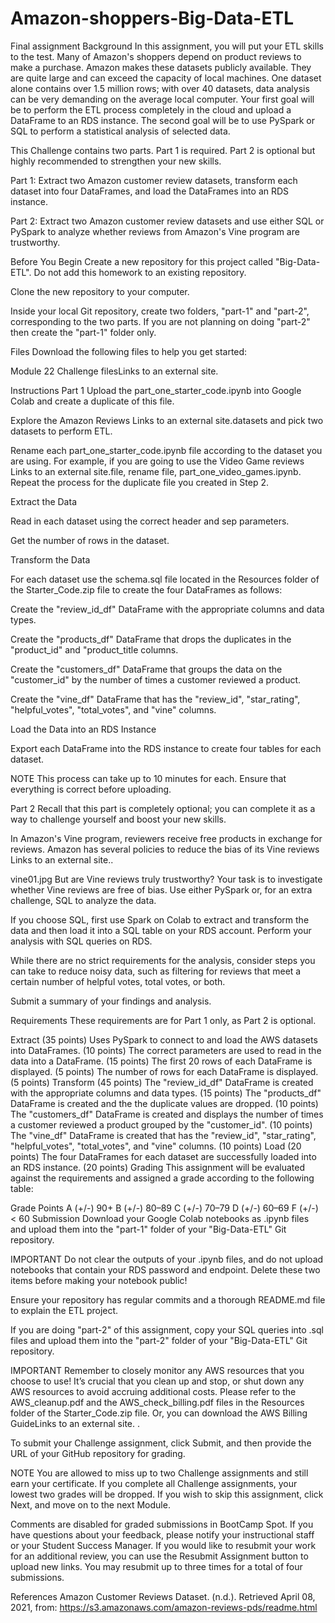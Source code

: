 # Amazon-shoppers-Big-Data-ETL
Final assignment 
Background
In this assignment, you will put your ETL skills to the test. Many of Amazon's shoppers depend on product reviews to make a purchase. Amazon makes these datasets publicly available. They are quite large and can exceed the capacity of local machines. One dataset alone contains over 1.5 million rows; with over 40 datasets, data analysis can be very demanding on the average local computer. Your first goal will be to perform the ETL process completely in the cloud and upload a DataFrame to an RDS instance. The second goal will be to use PySpark or SQL to perform a statistical analysis of selected data.

This Challenge contains two parts. Part 1 is required. Part 2 is optional but highly recommended to strengthen your new skills.

Part 1: Extract two Amazon customer review datasets, transform each dataset into four DataFrames, and load the DataFrames into an RDS instance.

Part 2: Extract two Amazon customer review datasets and use either SQL or PySpark to analyze whether reviews from Amazon's Vine program are trustworthy.

Before You Begin
Create a new repository for this project called "Big-Data-ETL". Do not add this homework to an existing repository.

Clone the new repository to your computer.

Inside your local Git repository, create two folders, "part-1" and "part-2", corresponding to the two parts. If you are not planning on doing "part-2" then create the "part-1" folder only.

Files
Download the following files to help you get started:

Module 22 Challenge filesLinks to an external site.

Instructions
Part 1
Upload the part_one_starter_code.ipynb into Google Colab and create a duplicate of this file.

Explore the Amazon Reviews Links to an external site.datasets and pick two datasets to perform ETL.

Rename each part_one_starter_code.ipynb file according to the dataset you are using. For example, if you are going to use the Video Game reviews Links to an external site.file, rename file, part_one_video_games.ipynb. Repeat the process for the duplicate file you created in Step 2.

Extract the Data

Read in each dataset using the correct header and sep parameters.

Get the number of rows in the dataset.

Transform the Data

For each dataset use the schema.sql file located in the Resources folder of the Starter_Code.zip file to create the four DataFrames as follows:

Create the "review_id_df" DataFrame with the appropriate columns and data types.

Create the "products_df" DataFrame that drops the duplicates in the "product_id" and "product_title columns.

Create the "customers_df" DataFrame that groups the data on the "customer_id" by the number of times a customer reviewed a product.

Create the "vine_df" DataFrame that has the "review_id", "star_rating", "helpful_votes", "total_votes", and "vine" columns.

Load the Data into an RDS Instance

Export each DataFrame into the RDS instance to create four tables for each dataset.

NOTE
This process can take up to 10 minutes for each. Ensure that everything is correct before uploading.

Part 2
Recall that this part is completely optional; you can complete it as a way to challenge yourself and boost your new skills.

In Amazon's Vine program, reviewers receive free products in exchange for reviews. Amazon has several policies to reduce the bias of its Vine reviews Links to an external site..

vine01.jpg
But are Vine reviews truly trustworthy? Your task is to investigate whether Vine reviews are free of bias. Use either PySpark or, for an extra challenge, SQL to analyze the data.

If you choose SQL, first use Spark on Colab to extract and transform the data and then load it into a SQL table on your RDS account. Perform your analysis with SQL queries on RDS.

While there are no strict requirements for the analysis, consider steps you can take to reduce noisy data, such as filtering for reviews that meet a certain number of helpful votes, total votes, or both.

Submit a summary of your findings and analysis.

Requirements
These requirements are for Part 1 only, as Part 2 is optional.

Extract (35 points)
Uses PySpark to connect to and load the AWS datasets into DataFrames. (10 points)
The correct parameters are used to read in the data into a DataFrame. (15 points)
The first 20 rows of each DataFrame is displayed. (5 points)
The number of rows for each DataFrame is displayed. (5 points)
Transform (45 points)
The "review_id_df" DataFrame is created with the appropriate columns and data types. (15 points)
The "products_df" DataFrame is created and the the duplicate values are dropped. (10 points)
The "customers_df" DataFrame is created and displays the number of times a customer reviewed a product grouped by the "customer_id". (10 points)
The "vine_df" DataFrame is created that has the "review_id", "star_rating", "helpful_votes", "total_votes", and "vine" columns. (10 points)
Load (20 points)
The four DataFrames for each dataset are successfully loaded into an RDS instance. (20 points)
Grading
This assignment will be evaluated against the requirements and assigned a grade according to the following table:

Grade	Points
A (+/-)	90+
B (+/-)	80–89
C (+/-)	70–79
D (+/-)	60–69
F (+/-)	< 60
Submission
Download your Google Colab notebooks as .ipynb files and upload them into the "part-1" folder of your "Big-Data-ETL" Git repository.

IMPORTANT
Do not clear the outputs of your .ipynb files, and do not upload notebooks that contain your RDS password and endpoint. Delete these two items before making your notebook public!

Ensure your repository has regular commits and a thorough README.md file to explain the ETL project.

If you are doing "part-2" of this assignment, copy your SQL queries into .sql files and upload them into the "part-2" folder of your "Big-Data-ETL" Git repository.

IMPORTANT
Remember to closely monitor any AWS resources that you choose to use! It’s crucial that you clean up and stop, or shut down any AWS resources to avoid accruing additional costs. Please refer to the AWS_cleanup.pdf and the AWS_check_billing.pdf files in the Resources folder of the Starter_Code.zip file. Or, you can download the
AWS Billing GuideLinks to an external site.
.

To submit your Challenge assignment, click Submit, and then provide the URL of your GitHub repository for grading.

NOTE
You are allowed to miss up to two Challenge assignments and still earn your certificate. If you complete all Challenge assignments, your lowest two grades will be dropped. If you wish to skip this assignment, click Next, and move on to the next Module.

Comments are disabled for graded submissions in BootCamp Spot. If you have questions about your feedback, please notify your instructional staff or your Student Success Manager. If you would like to resubmit your work for an additional review, you can use the Resubmit Assignment button to upload new links. You may resubmit up to three times for a total of four submissions.

References
Amazon Customer Reviews Dataset. (n.d.). Retrieved April 08, 2021, from: https://s3.amazonaws.com/amazon-reviews-pds/readme.html
